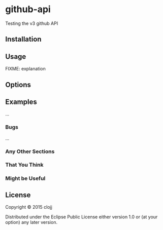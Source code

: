 # github-api

Testing the v3 github API

## Installation

## Usage

FIXME: explanation

## Options

## Examples

...

### Bugs

...

### Any Other Sections
### That You Think
### Might be Useful

## License

Copyright © 2015 clojj

Distributed under the Eclipse Public License either version 1.0 or (at
your option) any later version.
